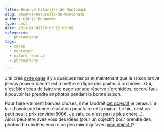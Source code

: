 ```yaml
---
title: Réserve naturelle de Montenach
slug: reserve-naturelle-de-montenach
author: Cédric Bonhomme
type: post
date: 2011-04-02T10:02:15+00:00
categories:
  - photography
tags:
  - canon
  - montenach
  - nature_reserve
  - photography

---
```

J'ai créé [cette page][1] il y a quelques temps et maintenant que la saison arrive je vais pouvoir bientôt enfin mettre en ligne des photos d'orchidées. Oui, c'est bien beau de faire une page sur une réserve d'orchidées, encore faut-il pouvoir les prendre en photos pendant la bonne saison.

Pour faire vraiment bien les choses, il me faudrait [cet objectif][2] je pense. Il a lair d'avoir une bonne réputation pour faire de la macro. Le hic, c'est un petit peu le prix (environ 800€. Je sais, ce n'est pas le plus chère…).  
Alors peut-être avez vous des idées (pour un objectif) pour prendre des photos d'orchidées encore un peu mieux qu'avec [mon objectif][3]?

 [1]: http://wiki.cedricbonhomme.org/photography:reserve-naturelle-de-montenach
 [2]: http://www.the-digital-picture.com/reviews/canon-ef-100mm-f-2.8-l-is-usm-macro-lens-review.aspx
 [3]: http://www.the-digital-picture.com/reviews/canon-ef-28-135mm-f-3.5-5.6-is-usm-lens-review.aspx
